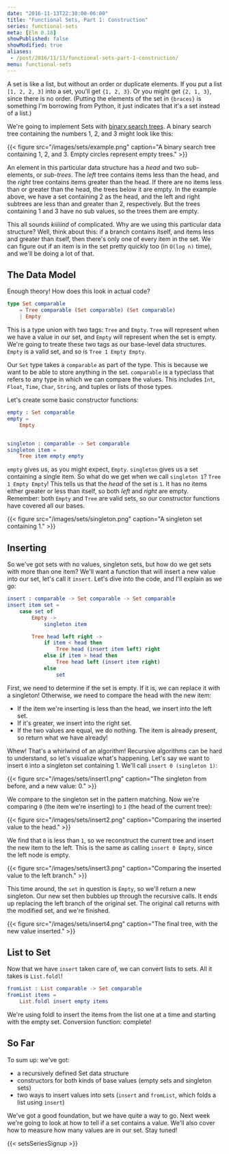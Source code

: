 ```yaml
---
date: "2016-11-13T22:30:00-06:00"
title: "Functional Sets, Part 1: Construction"
series: functional-sets
meta: [Elm 0.18]
showPublished: false
showModified: true
aliases:
 - /post/2016/11/13/functional-sets-part-1-construction/
menu: functional-sets
---
```


A set is like a list, but without an order or duplicate elements.
If you put a list `[1, 2, 2, 3]` into a set, you'll get `{1, 2, 3}`.
Or you might get `{2, 1, 3}`, since there is no order.
(Putting the elements of the set in `{braces}` is something I'm borrowing from Python, it just indicates that it's a set instead of a list.)

We're going to implement Sets with [binary search trees](https://en.wikipedia.org/wiki/Binary_search_tree).
A binary search tree containing the numbers 1, 2, and 3 might look like this:

<!--more-->

{{< figure src="/images/sets/example.png"
           caption="A binary search tree containing 1, 2, and 3. Empty circles represent empty trees." >}}

An element in this particular data structure has a *head* and two sub-elements, or *sub-trees*.
The *left* tree contains items less than the head, and the *right* tree contains items greater than the head.
If there are no items less than or greater than the head, the trees below it are empty.
In the example above, we have a set containing 2 as the head, and the left and right subtrees are less than and greater than 2, respectively.
But the trees containing 1 and 3 have no sub values, so the trees them are empty.

This all sounds *kiiiiind* of complicated.
Why are we using this particular data structure?
Well, think about this: if a branch contains itself, and items less and greater than itself, then there's only one of every item in the set.
We can figure out if an item is in the set pretty quickly too (in `O(log n)` time), and we'll be doing a lot of that.

## The Data Model

Enough theory!
How does this look in actual code?

```elm
type Set comparable
    = Tree comparable (Set comparable) (Set comparable)
    | Empty
```

This is a type union with two tags: `Tree` and `Empty`.
`Tree` will represent when we have a value in our set, and `Empty` will represent when the set is empty.
We're going to treate these two tags as our base-level data structures.
`Empty` is a valid set, and so is `Tree 1 Empty Empty`.

Our `Set` type takes a `comparable` as part of the type.
This is because we want to be able to store anything in the set.
`comparable` is a typeclass that refers to any type in which we can compare the values.
This includes `Int`, `Float`, `Time`, `Char`, `String`, and tuples or lists of those types.

Let's create some basic constructor functions:

```elm
empty : Set comparable
empty =
    Empty


singleton : comparable -> Set comparable
singleton item =
    Tree item empty empty
```

`empty` gives us, as you might expect, `Empty`.
`singleton` gives us a set containing a single item.
So what do we get when we call `singleton 1`?
`Tree 1 Empty Empty`!
This tells us that the *head* of the set is `1`.
It has no items either greater or less than itself, so both *left* and *right* are empty.
Remember: both `Empty` and `Tree` are valid sets, so our constructor functions have covered all our bases.

{{< figure src="/images/sets/singleton.png"
           caption="A singleton set containing 1." >}}

## Inserting

So we've got sets with no values, singleton sets, but how do we get sets with more than one item?
We'll want a function that will insert a new value into our set, let's call it `insert`.
Let's dive into the code, and I'll explain as we go:

```elm
insert : comparable -> Set comparable -> Set comparable
insert item set =
    case set of
        Empty ->
            singleton item

        Tree head left right ->
            if item < head then
                Tree head (insert item left) right
            else if item > head then
                Tree head left (insert item right)
            else
                set
```

First, we need to determine if the set is empty.
If it is, we can replace it with a singleton!
Otherwise, we need to compare the head with the new item:

- If the item we're inserting is less than the head, we insert into the left set.
- If it's greater, we insert into the right set.
- If the two values are equal, we do nothing.
  The item is already present, so return what we have already!

Whew!
That's a whirlwind of an algorithm!
Recursive algorithms can be hard to understand, so let's visualize what's happening.
Let's say we want to insert `0` into a singleton set containing 1.
We'll call `insert 0 (singleton 1)`:

{{< figure src="/images/sets/insert1.png"
           caption="The singleton from before, and a new value: 0." >}}

We compare to the singleton set in the pattern matching.
Now we're comparing `0` (the item we're inserting) to `1` (the head of the current tree):

{{< figure src="/images/sets/insert2.png"
           caption="Comparing the inserted value to the head." >}}

We find that `0` is less than `1`, so we reconstruct the current tree and insert the new item to the left.
This is the same as calling `insert 0 Empty`, since the left node is empty.

{{< figure src="/images/sets/insert3.png"
           caption="Comparing the inserted value to the left branch." >}}

This time around, the `set` in question is `Empty`, so we'll return a new singleton.
Our new set then bubbles up through the recursive calls.
It ends up replacing the left branch of the original set.
The original call returns with the modified set, and we're finished.

{{< figure src="/images/sets/insert4.png"
           caption="The final tree, with the new value inserted." >}}

## List to Set

Now that we have `insert` taken care of, we can convert lists to sets.
All it takes is `List.foldl`!

```elm
fromList : List comparable -> Set comparable
fromList items =
    List.foldl insert empty items
```

We're using foldl to insert the items from the list one at a time and starting with the empty set.
Conversion function: complete!

## So Far

To sum up: we've got:

- a recursively defined Set data structure
- constructors for both kinds of base values (empty sets and singleton sets)
- two ways to insert values into sets (`insert` and `fromList`, which folds a list using `insert`)

We've got a good foundation, but we have quite a way to go.
Next week we're going to look at how to tell if a set contains a value.
We'll also cover how to measure how many values are in our set.
Stay tuned!

{{< setsSeriesSignup >}}
